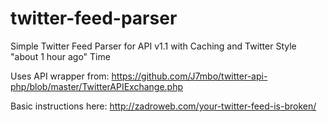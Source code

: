 twitter-feed-parser
===================

Simple Twitter Feed Parser for API v1.1 with Caching and Twitter Style "about 1 hour ago" Time

Uses API wrapper from:
https://github.com/J7mbo/twitter-api-php/blob/master/TwitterAPIExchange.php

Basic instructions here:
http://zadroweb.com/your-twitter-feed-is-broken/
